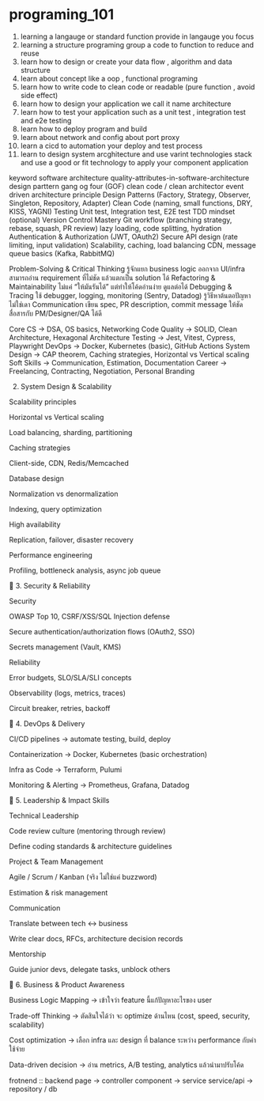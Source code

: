 # programing_101
1. learning a langauge or standard function provide in langauge you focus 
2. learning a structure programing group a code to function to reduce and reuse 
3. learn how to design or create your data flow , algorithm and data structure
4. learn about concept like a oop , functional programing
5. learn how to write code to clean code or readable (pure function , avoid side effect)
6. learn how to design your application we call it name architecture 
7. learn how to test your application such as a unit test , integration test and e2e testing 
8. learn how to deploy program and build 
9. learn about network and config about port proxy 
10. learn a cicd to automation your deploy and test process 
11. learn to design system arcghitecture and use varint technologies stack and use a good or fit technology to apply your component application  

keyword 
software architecture 
quality-attributes-in-software-architecture 
design parttern 
gang og four (GOF)
clean code / clean architector 
event driven architecture
principle 
Design Patterns (Factory, Strategy, Observer, Singleton, Repository, Adapter)
Clean Code (naming, small functions, DRY, KISS, YAGNI)
Testing
Unit test, Integration test, E2E test
TDD mindset (optional)
Version Control Mastery
Git workflow (branching strategy, rebase, squash, PR review)
lazy loading, code splitting, hydration
Authentication & Authorization (JWT, OAuth2)
Secure API design (rate limiting, input validation)
Scalability, caching, load balancing
CDN, message queue basics (Kafka, RabbitMQ)


Problem-Solving & Critical Thinking
รู้จักแยก business logic ออกจาก UI/infra
สามารถอ่าน requirement ที่ไม่ชัด แล้วแตกเป็น solution ได้
Refactoring & Maintainability
ไม่แค่ “ให้มันรันได้” แต่ทำให้โค้ดอ่านง่าย ดูแลต่อได้
Debugging & Tracing
ใช้ debugger, logging, monitoring (Sentry, Datadog)
รู้วิธีหาต้นตอปัญหา ไม่ใช่เดา
Communication
เขียน spec, PR description, commit message ให้ชัด
สื่อสารกับ PM/Designer/QA ได้ดี

Core CS → DSA, OS basics, Networking
Code Quality → SOLID, Clean Architecture, Hexagonal Architecture
Testing → Jest, Vitest, Cypress, Playwright
DevOps → Docker, Kubernetes (basic), GitHub Actions
System Design → CAP theorem, Caching strategies, Horizontal vs Vertical scaling
Soft Skills → Communication, Estimation, Documentation
Career → Freelancing, Contracting, Negotiation, Personal Branding


2. System Design & Scalability

Scalability principles

Horizontal vs Vertical scaling

Load balancing, sharding, partitioning

Caching strategies

Client-side, CDN, Redis/Memcached

Database design

Normalization vs denormalization

Indexing, query optimization

High availability

Replication, failover, disaster recovery

Performance engineering

Profiling, bottleneck analysis, async job queue

🔐 3. Security & Reliability

Security

OWASP Top 10, CSRF/XSS/SQL Injection defense

Secure authentication/authorization flows (OAuth2, SSO)

Secrets management (Vault, KMS)

Reliability

Error budgets, SLO/SLA/SLI concepts

Observability (logs, metrics, traces)

Circuit breaker, retries, backoff

🚀 4. DevOps & Delivery

CI/CD pipelines → automate testing, build, deploy

Containerization → Docker, Kubernetes (basic orchestration)

Infra as Code → Terraform, Pulumi

Monitoring & Alerting → Prometheus, Grafana, Datadog

👥 5. Leadership & Impact Skills

Technical Leadership

Code review culture (mentoring through review)

Define coding standards & architecture guidelines

Project & Team Management

Agile / Scrum / Kanban (จริง ไม่ใช่แค่ buzzword)

Estimation & risk management

Communication

Translate between tech ↔ business

Write clear docs, RFCs, architecture decision records

Mentorship

Guide junior devs, delegate tasks, unblock others

🧠 6. Business & Product Awareness

Business Logic Mapping → เข้าใจว่า feature นี้แก้ปัญหาอะไรของ user

Trade-off Thinking → ตัดสินใจได้ว่า จะ optimize ด้านไหน (cost, speed, security, scalability)

Cost optimization → เลือก infra และ design ที่ balance ระหว่าง performance กับค่าใช้จ่าย

Data-driven decision → อ่าน metrics, A/B testing, analytics แล้วนำมาปรับโค้ด




frotnend :: backend 
page -> controller 
component -> service 
service/api -> repository / db 